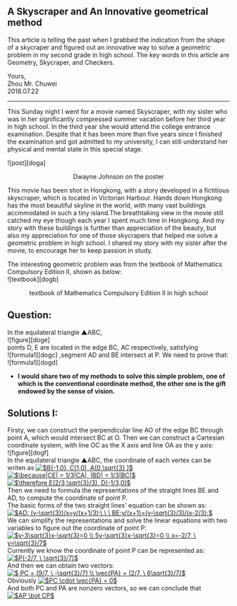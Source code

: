 ## A Skyscraper and An Innovative geometrical method      

This article is telling the past when I grabbed the indication from the shape of a skycraper and figured out an innovative way to solve 
a geometric problem in my second grade in high school. The key words in this article are Geometry, Skycraper, and Checkers.

Yours,       
Zhou Mr. Chuwei     
2018.07.22       
       
------------------------------------------------------------------------------------------------------           
      
      
          
          
          

  
    

This Sunday night I went for a movie named Skyscraper, with my sister who was in her significantly compressed summer vacation before her third year in high school. 
In the third year she would attend the college entrance examination. Despite that it has been more than five years since I finished the examination and got admitted to my university, 
I can still understand her physical and mental state in this special stage.     
     

![post][doga]     
<center>Dwayne Johnson on the poster</center>       
     
This movie has been shot in Hongkong, with a story developed in a fictitious skyscraper, which is located in Victorian Harbour.
Hands down Hongkong has the most beautiful skyline in the world, with many vast buildings accmmodated in such a tiny island.The breathtaking
view in the movie still catched my eye though each year I spent much time in Hongkong. And my story with these buildings is further than 
appreciation of the beauty, but also my appreciation for one of those skycrapers that helped me solve a geometric problem in high school.
I shared my story with my sister after the movie, to encourage her to keep passion in study.   

The interesting geometric problem was from the textbook of Mathematics Compulsory Edition II, shown as below:       
![textbook][dogb]       
<center>textbook of Mathematics Compulsory Edition II in high school</center>      
     
      
## Question:      
      
      
In the equilateral triangle ▲ABC,       
![figure][doge]           
points D, E are located in the edge BC, AC respectively, satisfying      
![formula1][dogc]
,segment AD and BE intersect at P. We need to prove that:     
![formula1][dogd]         
- **I would share two of my methods to solve this simple problem, one of which is the conventional coordinate method, the other one is the gift endowed by the sense of vision.**     
                 
## Solutions I:          
Firsty, we can construct the perpendicular line AO of the edge BC through point A, which would intersect BC at O. 
Then we can construct a Cartesian coordinate system, with line OC as the X axis and line OA as the y axis:    
![figure][dogf]       
In the equilateral triangle ▲ABC, the coordinate of each vertex can be writen as 
<a href="https://www.codecogs.com/eqnedit.php?latex=$B(-1,0),&space;C(1,0),&space;A(0,\sqrt{3}&space;)$" target="_blank"><img src="https://latex.codecogs.com/gif.latex?$B(-1,0),&space;C(1,0),&space;A(0,\sqrt{3}&space;)$" title="$B(-1,0), C(1,0), A(0,\sqrt{3} )$" /></a>       
<a href="https://www.codecogs.com/eqnedit.php?latex=$\because|CE|&space;=&space;1/3|CA|,&space;|BD|&space;=&space;1/3|BC|$" target="_blank"><img src="https://latex.codecogs.com/gif.latex?$\because|CE|&space;=&space;1/3|CA|,&space;|BD|&space;=&space;1/3|BC|$" title="$\because|CE| = 1/3|CA|, |BD| = 1/3|BC|$" /></a>         
<a href="https://www.codecogs.com/eqnedit.php?latex=$\therefore&space;E(2/3,\sqrt{3}/3),&space;D(-1/3,0)$" target="_blank"><img src="https://latex.codecogs.com/gif.latex?$\therefore&space;E(2/3,\sqrt{3}/3),&space;D(-1/3,0)$" title="$\therefore E(2/3,\sqrt{3}/3), D(-1/3,0)$" /></a>       
Then we need to formula the representations of the straight lines BE and AD, to compute the coordinate of point P.         
The basic forms of the two straight lines' equation can be shown as:      
<a href="https://www.codecogs.com/eqnedit.php?latex=$AD:&space;(y-\sqrt{3})/x=y/(x&plus;1/3);\&space;\&space;\&space;BE:y/(x&plus;1)=(y-\sqrt{3}/3)/(x-2/3);$" target="_blank"><img src="https://latex.codecogs.com/gif.latex?$AD:&space;(y-\sqrt{3})/x=y/(x&plus;1/3);\&space;\&space;\&space;BE:y/(x&plus;1)=(y-\sqrt{3}/3)/(x-2/3);$" title="$AD: (y-\sqrt{3})/x=y/(x+1/3);\ \ \ BE:y/(x+1)=(y-\sqrt{3}/3)/(x-2/3);$" /></a>          
We can simplify the representations and solve the linear equations with two variables to figure out the coordinate of point P:         
<a href="https://www.codecogs.com/eqnedit.php?latex=$y-3\sqrt{3}x-\sqrt{3}=0&space;\\&space;5y-\sqrt{3}x-\sqrt{3}=0&space;\\&space;x=-2/7,&space;\&space;y=\sqrt{3}/7$" target="_blank"><img src="https://latex.codecogs.com/gif.latex?$y-3\sqrt{3}x-\sqrt{3}=0&space;\\&space;5y-\sqrt{3}x-\sqrt{3}=0&space;\\&space;x=-2/7,&space;\&space;y=\sqrt{3}/7$" title="$y-3\sqrt{3}x-\sqrt{3}=0 \\ 5y-\sqrt{3}x-\sqrt{3}=0 \\ x=-2/7, \ y=\sqrt{3}/7$" /></a>       
Currently we know the coordinate of point P can be represented as:      
<a href="https://www.codecogs.com/eqnedit.php?latex=$P(-2/7,&space;\&space;\sqrt{3}/7)$" target="_blank"><img src="https://latex.codecogs.com/gif.latex?$P(-2/7,&space;\&space;\sqrt{3}/7)$" title="$P(-2/7, \ \sqrt{3}/7)$" /></a>         
And then we can obtain two vectors:        
<a href="https://www.codecogs.com/eqnedit.php?latex=$&space;PC&space;=&space;(9/7,&space;\&space;-\sqrt{3}/7)&space;\\&space;\vec{PA}&space;=&space;(2/7,&space;\&space;6\sqrt{3}/7)$" target="_blank"><img src="https://latex.codecogs.com/gif.latex?$&space;PC&space;=&space;(9/7,&space;\&space;-\sqrt{3}/7)&space;\\&space;\vec{PA}&space;=&space;(2/7,&space;\&space;6\sqrt{3}/7)$" title="$ PC = (9/7, \ -\sqrt{3}/7) \\ \vec{PA} = (2/7, \ 6\sqrt{3}/7)$" /></a>       
Obviously <a href="https://www.codecogs.com/eqnedit.php?latex=$PC&space;\cdot&space;\vec{PA}&space;=&space;0$" target="_blank"><img src="https://latex.codecogs.com/gif.latex?$PC&space;\cdot&space;\vec{PA}&space;=&space;0$" title="$PC \cdot \vec{PA} = 0$" /></a>            
And both PC and PA are nonzero vectors, so we can conclude that          
<a href="https://www.codecogs.com/eqnedit.php?latex=$AP&space;\bot&space;CP$" target="_blank"><img src="https://latex.codecogs.com/gif.latex?$AP&space;\bot&space;CP$" title="$AP \bot CP$" /></a>         

    
